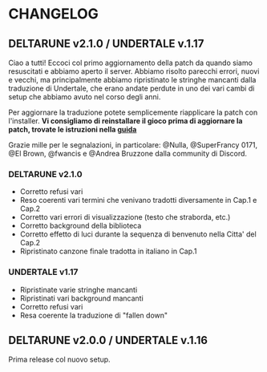 # CHANGELOG

## DELTARUNE v2.1.0 / UNDERTALE v.1.17

Ciao a tutti! Eccoci col primo aggiornamento della patch da quando siamo resuscitati e abbiamo aperto il server. Abbiamo risolto parecchi errori, nuovi e vecchi, ma principalmente abbiamo ripristinato le stringhe mancanti dalla traduzione di Undertale, che erano andate perdute in uno dei vari cambi di setup che abbiamo avuto nel corso degli anni.

Per aggiornare la traduzione potete semplicemente riapplicare la patch con l'installer. **Vi consigliamo di reinstallare il gioco prima di aggiornare la patch, trovate le istruzioni nella [guida](https://github.com/USPAssets/Installer)**

Grazie mille per le segnalazioni, in particolare: @Nulla, @SuperFrancy 0171, @El Brown, @fwancis e @Andrea Bruzzone dalla community di Discord.

### DELTARUNE v2.1.0

- Corretto refusi vari
- Reso coerenti vari termini che venivano tradotti diversamente in Cap.1 e Cap.2
- Corretto vari errori di visualizzazione (testo che straborda, etc.)
- Corretto background della biblioteca
- Corretto effetto di luci durante la sequenza di benvenuto nella Citta' del Cap.2
- Ripristinato canzone finale tradotta in italiano in Cap.1

### UNDERTALE v1.17

- Ripristinate varie stringhe mancanti
- Ripristinati vari background mancanti
- Corretto refusi vari
- Resa coerente la traduzione di "fallen down"

## DELTARUNE v2.0.0 / UNDERTALE v.1.16

Prima release col nuovo setup.
